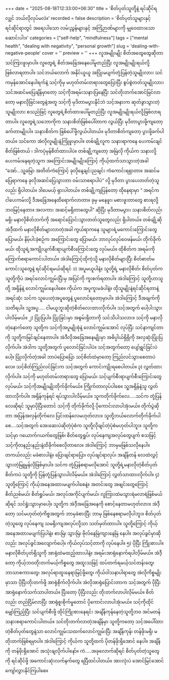 +++
date = "2025-08-18T12:33:00+06:30"
title = 'စိတ်ပုတ်သူတို့နဲ့ ရင်ဆိုင်ရလျှင် ဘယ်လိုလုပ်မလဲ။'
recorded = false
description = 'စိတ်ပုတ်သူများနှင့် ရင်ဆိုင်ရာတွင် အရေးပါသော လမ်းညွှန်များနှင့် အကြံဉာဏ်များကို မျှဝေထားသော ဆောင်းပါး။'
categories = ["self-help", "mindfulness"]
tags = ["mental health", "dealing with negativity", "personal growth"]
slug = 'dealing-with-negative-people'
cover = ''
preview = ''
+++
လူအမျိုးမျိုး စိတ်အထွေထွေဆိုတာ သင်ကြားဖူးမှာပါ။ လူတွေရဲ့ စိတ်အခြေအနေပေါ်မူတည်ပြီး လူအမျိုးမျိုးရယ်လို့ ဖြစ်လာရတာပါ။ သင်ဘယ်လောက် အနိုင်ယူယူ အပြုံးမပျက်တုံ့ပြန်တဲ့သူမျိုးလား၊ သင်ကမှန်အောင်နေပါရက်နဲ့ သင့်ကိုမှ မဟုတ်တမ်းတရားတွေပြောပြီး စွပ်စွဲတတ်သူမျိုးလား၊ သင်အဆင်မပြေချိန်မှာတော့ သင့်ကိုအရမ်းသနားပြနေပြီး သင်တိုးတက်အောင်မြင်လာတော့ မနာလိုခြင်းတွေနဲ့အတူ သင့်ကို မုဒိတာမပွားနိုင်ဘဲ သင့်အနားက ဆုတ်ခွာသွားတဲ့သူမျိုးလား စသည်ဖြင့် လူတွေရဲ့စိတ်ထားပေါ်မူတည်ပြီး လူအမျိုးမျိုးရယ်လို့ဖြစ်လာရတာပါ။
လူတွေရဲ့သဘောကိုက သနားစိတ်ဖြစ်ပေါ်တာက လွယ်ပြီး မုဒိတာပွားဖို့ကျတော့ ခက်တာမျိုးပါ။ သနားစိတ်က ဖြစ်ပေါ်ဖို့လွယ်ပါတယ်။ မုဒိတာစိတ်ကျတော့ ပွားဖို့ခက်ပါတယ်။ သင်ကော အဲလိုလူမျိုးနဲ့ကြုံဖူးမှာပါ။
တစ်ချို့လူက သနားရာကနေ ပေးကမ်းချင်စိတ်ဖြစ်တယ် ၊ ဒါကပုံမှန်စိတ်ထားပါပဲ။ တစ်ချို့ကျတော့ အမြဲလို ကိုယ်က သနားလို့ ပေးကမ်းနေရတဲ့သူက အကြောင်းအမျိုးမျိုးကြောင့် ကိုယ့်ထက်သာသွားတဲ့အခါ “အော်…သူ့ခမြာ အတိတ်ကံကြောင့် ခုလိုနေ့ချင်းညချင်း ကံကောင်းရရှာတာ။ အဆင်မပြေရာကနေ ခုလိုအဆင်ပြေသွားတာ ဝမ်းသာစရာပါပဲ” လို့ မုဒိတာ ပွားပေးတတ်တဲ့သူလည်း ရှိပါတယ်။ ဒါပေမယ့် ရှားပါတယ်။ တစ်ချို့ကျပြန်တော့ ထိုနေရာမှာ “ အရင်က ငါပေးကမ်းလို့ ဒီအခြေအနေထိရောက်လာတာ။ ခုမှ မနေဖူး၊ မစားဖူးတာတွေ စားရလို့ ဘဝမြင့်နေတာ။ အလကား အဆင့်မရှိတာတွေပါ” ဆိုပြီး မုဒိတာမပွား၊ သနားစိတ်လည်း မရှိ၊ မနာလိုစိတ်ဘက်ကို အရောင်ပြောင်းသွားတတ်သူတွေလည်း ရှိပါတယ်။ တစ်ချို့ဆို အဲဒီ့ထက် မနာလိုစိတ်များလာတဲ့အခါ ကွယ်ရာကနေ သူများရဲ့မကောင်းကြောင်းတွေပြောမယ်၊ နိမ့်ပါးခဲ့စဉ်က အကြောင်းတွေ ပြောမယ်၊ ဘာလုပ်လုပ်ဝေဖန်မယ်၊ တိုက်ခိုက်မယ်၊ ထိုသူရဲ့အကျိုးပျက်စီးရာပျက်စီးကြောင်းတွေ လုပ်မယ်။ ထိုစိတ်က အရမ်းကိုကြောက်စရာကောင်းပါတယ်။
အဲဒါကြောင့်ထိုကဲ့သို့ မနာလိုစိတ်များပြီး စိတ်ဓာတ်မကောင်းသူတွေနဲ့ ရင်ဆိုင်ရမယ်ဆိုရင်
၁) အပူမယူပါနဲ့။
သူတို့ရဲ့ မနာလိုစိတ်၊ စိတ်ပုတ်က သူတို့ကိုပဲ အရင်လောင်ကျွမ်းပြီးမှ အပြင်ကို ကူးစက်ရတာပါ။ အဲဒါကြောင့် သူတို့ဟာသူတို့ အရှိန်နဲ့ လောင်ကျွမ်းနေပါစေ။ ကိုယ်က အပူကူးမခံပါနဲ့။ ထိုသူမျိုးနဲ့ရင်ဆိုင်ရတာနဲ့ အရင်ဆုံး သင်က သူပေးတဲ့အပူတွေနဲ့ ပူလောင်ရတော့မှာပါ။ အဲဒါကြောင့် ဒီအချက်ကို သတိရပါ။ သူ့အပူ….. ငါမယူဘူးဆိုတဲ့စိတ်လေးထားလိုက်ပါ။ သင့်အတွက် ပေါ့ပါးသွားပါလိမ့်မယ်။
၂) ပြုံးပြပါ။
ပြုံးခြင်းမှာ အစွမ်းရှိတာကို သင်သိပါသလား။ သင့်ကို မနာလိုတဲ့နောက်တော့ သူတို့က သင့်ကိုအပူမျိုးစုံနဲ့ လောင်ကျွမ်းအောင် လုပ်ပြီး သင်နာကျင်တာကို သူတို့ကမြင်ချင်နေတာပါ။ အဲဒီလိုအခြေအနေမျိုးမှာ အဓိပ္ပါယ်ရှိရှိကို အလှဆုံးပြုံးပြလိုက်ပါ။ အဲဒါက သူတို့အတွက် ပူလောင်ခြင်းပါပဲ။ သင့်အတွက်တော့ ပျော်ရွှင်ခြင်းပဲပေါ့။ ပြုံးလိုက်တဲ့အခါ ဘာပဲပြောပြော သင့်စိတ်ထဲမှာတော့ ကြည်လင်သွားစေတာပဲလေ။ သင့်စိတ်ကြည်လင်ခြင်းက သင့်အတွက် ကောင်းကျိုးရစေပါတယ်။
၃) လွှတ်ထားလိုက်ပါ။
သင့်ကို မဟုတ်တမ်းတရားတွေ ပြောမယ်၊ သင့်ပျက်စီးရာပျက်စီးကြောင်းတွေ လုပ်မယ်၊ သင့်ကိုအမျိုးမျိုးတိုက်ခိုက်မယ်။ ကြိုက်တာလုပ်ပါစေ။ သူ့အရှိန်နဲ့သူ လွှတ်ထားလိုက်ပါ။ အရှိန်ကုန်ရင် ရပ်သွားပါလိမ့်မယ်။ သူကတိုက်ခိုက်လေ…..သင်က တုံ့ပြန်လေဆိုရင် သူမှာပိုပြီးတောင် သင့်ကို တိုက်ခိုက်လို့ ပိုကောင်းလာပါအုံးမယ်။ တိုက်ပွဲဆိုတာ အပြန်အလှန်တိုက်လေ ပြင်းထန်လေမဟုတ်လား။ သူတို့ဘယ်လောက်တိုက်ခိုက်ပါစေ….သင့်အတွက် အေးဆေးပဲဆိုတဲ့ပုံစံက သူတို့လိုချင်တဲ့ပုံစံမဟုတ်ပါဘူး။ သူတို့က သင့်မှာ ဂယောက်ဂယက်တွေဖြစ်၊ စိတ်တွေရှုပ်၊ လုပ်နေကျအလုပ်တွေပျက် စသဖြင့် သင့်ကိုတနည်းနည်းနဲ့ထိခိုက်စေလိုတာလေ။ အဲဒါကြောင့် ဘာမှမဖြစ်သလိုနေပါ။ တကယ်လည်း မခံစားပါနဲ့။ ပြောချင်ရာပြော၊ လုပ်ချင်ရာလုပ်၊ အချိန်တန် လေထဲလွှင့်သွားတဲ့မြူမှုန်လိုဖြစ်မှာပါ။ သင်က တုံ့ပြန်စရာမလိုအောင် သူတို့ရဲ့မနာလိုတဲ့စိတ်ပုတ်စိတ်ကပဲ သူတို့ကို ပြန်တုံ့ပြန်သွားပါလိမ့်မယ်။ အဲဒါကြောင့် လွှတ်သာထားလိုက်ပါ။
၄) သူတို့ကြောင့် ကိုယ့်အနေအထားမပျက်ပါစေနဲ့။
အတင်းတွေ အဖျင်းတွေကြောင့် စိတ်ညစ်မယ်၊ စိတ်ရှုပ်မယ်၊ အလုပ်အကိုင်ပျက်မယ်၊ လူကြားထဲမသွားရဲမလာရဲဖြစ်မယ် ဆိုရင် သင်ရှုံးသွားမှာပေါ့။ သူတို့က အဲဒီ့အခြေအနေကို စောင့်နေတာမဟုတ်လား။ အဲဒီ့တော့ သင်မဟုတ်တဲ့ကိစ္စအတွက် ဘာမှခံစားပြီး ဘာမှ ဖြစ်နေစရာမလိုပါဘူး။ စိတ်ပုတ်တဲ့သူတွေ လုပ်နေကျ သမရိုးကျအလုပ်လို့သာ သတ်မှတ်ထားပါ။ သူတို့ကြောင့် ကိုယ့်အနေအထားမပျက်ပြပါနဲ့။ စားမြဲ၊ သွားမြဲ၊ ဗိုလ်နေမြဲကျားနေမြဲ နေပါ။ အလုပ်ခွင်မှာဆိုလည်း အလုပ်ခွင်အလျောက်ပေါ့။ ကိုယ်လုပ်သင့်တာကို လုပ်နေပါ။
၅) ပိုပြီး ကြိုးစားပါ။
မနာလိုစိတ်ပုတ်ရှိသူကို အာရုံထဲမထည့်ထားပါနဲ့။ အရမ်းအာရုံနောက်ရပါလိ့မ်မယ်။ အဲဒီ့တော့ ကိုယ့်ဘဝတိုးတက်မယ့်ကိစ္စတွေ အထူးသဖြင့် ထပ်တက်ရမယ့်သင်တန်းတွေ၊ ဘာသာစကားတွေ၊ အလုပ်ရာထူးနေရာမြင့်ဖို့တွေ၊ ကိုယ်ဝါသနာပါရာတွေ အဲလိုကိစ္စမျိုးမှာသာ ပိုပြီးတိုးတက်ဖို့ အာရုံစိုက်လိုက်ပါ။ အဲလိုအာရုံပြောင်းတာက သင့်အတွက် ပိုပြီး အာရုံနောက်သက်သာပါတယ်။ ပြီးတော့ ပိုပြီးလည်း တိုးတက်လာပါလိ့မ်မယ်။ စိတ်လည်း တည်ငြိမ်လာပြီး အာရုံစူးစိုက်မှုတောင် ပိုကောင်းလာပါအုံးမယ်။ သင့်ကိုထိုင်မျှော်ကြည့်ပြီး သင်ပျက်စီးဖို့ ထိုင်ကြိုးစားနေရင်း အချိန်ကုန်နေတဲ့သူတို့ဘ၀ အင်မတန်သနားစရာကောင်းပါတယ်။ သင်တိုးတက်လာတဲ့အချိန်မှာ သူတို့ကတော့ သင့်အပေါ်ထားတဲ့စိတ်ပုတ်တွေနဲ့သာ လောင်ကျွမ်းသထက်လောင်ကျွမ်းပြီး အချိန်ကုန်၊ တန်ဖိုးမရှိ၊ မတိုးတက်ဖြစ်ရမှာပါ။ အဲဒါကြောင့် ကိုယ်က သူတို့ထက် ပိုတန်ဖိုးရှိအောင် နေပါ။ အချိန်ကို တန်ဖိုးရှိအောင် အသုံးချလိုက်ပါနော်။
ကဲ…..အခုလောက်ဆိုရင် စိတ်ပုတ်တဲ့သူတွေကို ရင်ဆိုင်ဖို့ အကောင်းဆုံးလက်နက်တွေ ရပြီထင်ပါတယ်။ အားလုံးပဲ အောင်မြင်အောင် ကျော်လွှားနိုင်ကြပါစေ။